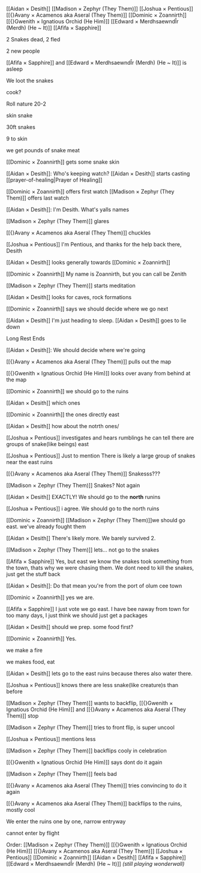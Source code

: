 [[Aidan × Desith]]
[[Madison × Zephyr (They Them)]]
[[Joshua × Pentious]]
[[{}Avany × Acamenos aka Aseral (They Them)]]
[[Dominic × Zoannirth]]
[[{}Gwenith × Ignatious Orchid (He Him)]]
[[Edward × MerdhsaewndÎr (Merdh) (He ~ It)]]
[[Afifa × Sapphire]]

2 Snakes dead, 2 fled

2 new people

[[Afifa × Sapphire]] and [[Edward × MerdhsaewndÎr (Merdh) (He ~ It)]] is asleep

We loot the snakes

cook?

Roll nature 20-2

skin snake

30ft snakes

9 to skin

we get pounds of snake meat

[[Dominic × Zoannirth]] gets some snake skin

[[Aidan × Desith]]: Who's keeping watch?
[[Aidan × Desith]] starts casting [[prayer-of-healing|Prayer of Healing]]

[[Dominic × Zoannirth]] offers first watch
[[Madison × Zephyr (They Them)]] offers last watch

[[Aidan × Desith]]: I'm Desith. What's yalls names

[[Madison × Zephyr (They Them)]] glares

[[{}Avany × Acamenos aka Aseral (They Them)]] chuckles

[[Joshua × Pentious]] I'm Pentious, and thanks for the help back there, Desith

[[Aidan × Desith]] looks generally towards [[Dominic × Zoannirth]]

[[Dominic × Zoannirth]] My name is Zoannirth, but you can call be Zenith

[[Madison × Zephyr (They Them)]] starts meditation

[[Aidan × Desith]] looks for caves, rock formations

[[Dominic × Zoannirth]] says we should decide where we go next

[[Aidan × Desith]] I'm just heading to sleep.
[[Aidan × Desith]] goes to lie down

Long Rest Ends

[[Aidan × Desith]]: We should decide where we're going

[[{}Avany × Acamenos aka Aseral (They Them)]] pulls out the map

[[{}Gwenith × Ignatious Orchid (He Him)]] looks over avany from behind at the map

[[Dominic × Zoannirth]] we should go to the ruins

[[Aidan × Desith]] which ones

[[Dominic × Zoannirth]] the ones directly east

[[Aidan × Desith]] how about the notrth ones/

[[Joshua × Pentious]] investigates and hears rumblings he can tell there are groups of snake(like beings) east

[[Joshua × Pentious]] Just to mention There is likely a large group of snakes near the east ruins

[[{}Avany × Acamenos aka Aseral (They Them)]] Snakesss???

[[Madison × Zephyr (They Them)]] Snakes? Not again

[[Aidan × Desith]] EXACTLY! We should go to the **north** runins

[[Joshua × Pentious]] i agree. We should go to the north ruins

[[Dominic × Zoannirth]] [[Madison × Zephyr (They Them)]]we should go east. we've already fought them

[[Aidan × Desith]] There's likely more. We barely survived 2. 

[[Madison × Zephyr (They Them)]] lets... not go to the snakes

[[Afifa × Sapphire]] Yes, but east we know the snakes took something from the town, thats why we were chasing them. We dont need to kill the snakes, just get the stuff back

[[Aidan × Desith]]: Do that mean you're from the port of olum cee town

[[Dominic × Zoannirth]] yes we are.

[[Afifa × Sapphire]] I just vote we go east. I have bee naway from town for too many days, I just think we should just get a packages

[[Aidan × Desith]] should we prep. some food first?

[[Dominic × Zoannirth]] Yes.

we make a fire

we makes food, eat

[[Aidan × Desith]] lets go to the east ruins because theres also water there.

[[Joshua × Pentious]] knows there are less snake(like creature)s than before

[[Madison × Zephyr (They Them)]] wants to backflip, [[{}Gwenith × Ignatious Orchid (He Him)]] and [[{}Avany × Acamenos aka Aseral (They Them)]] stop

[[Madison × Zephyr (They Them)]] tries to front flip, is super uncool

[[Joshua × Pentious]] mentions less 

[[Madison × Zephyr (They Them)]] backflips cooly in celebration

[[{}Gwenith × Ignatious Orchid (He Him)]] says dont do it again

[[Madison × Zephyr (They Them)]] feels bad

[[{}Avany × Acamenos aka Aseral (They Them)]] tries convincing to do it again

[[{}Avany × Acamenos aka Aseral (They Them)]] backflips to the ruins, mostly cool



We enter the ruins one by one, narrow entryway

cannot enter by flight

Order:
[[Madison × Zephyr (They Them)]]
[[{}Gwenith × Ignatious Orchid (He Him)]]
[[{}Avany × Acamenos aka Aseral (They Them)]]
[[Joshua × Pentious]]
[[Dominic × Zoannirth]]
[[Aidan × Desith]]
[[Afifa × Sapphire]]
[[Edward × MerdhsaewndÎr (Merdh) (He ~ It)]] *(still playing wonderwall)*

